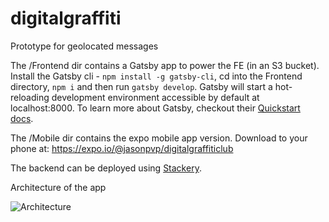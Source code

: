 # digitalgraffiti
Prototype for geolocated messages

The /Frontend dir contains a Gatsby app to power the FE (in an S3 bucket). Install the Gatsby cli - `npm install -g gatsby-cli`, cd into the Frontend directory, `npm i` and then run `gatsby develop`. Gatsby will start a hot-reloading development environment accessible by default at localhost:8000. To learn more about Gatsby, checkout their [Quickstart docs](https://www.gatsbyjs.org/docs/quick-start/).

The /Mobile dir contains the expo mobile app version. Download to your phone at: https://expo.io/@jasonpvp/digitalgraffiticlub

The backend can be deployed using [Stackery](https://www.stackery.io/).

Architecture of the app

![Architecture](https://user-images.githubusercontent.com/12616554/75101325-cf033680-558f-11ea-9eff-2a40688d9764.png)
